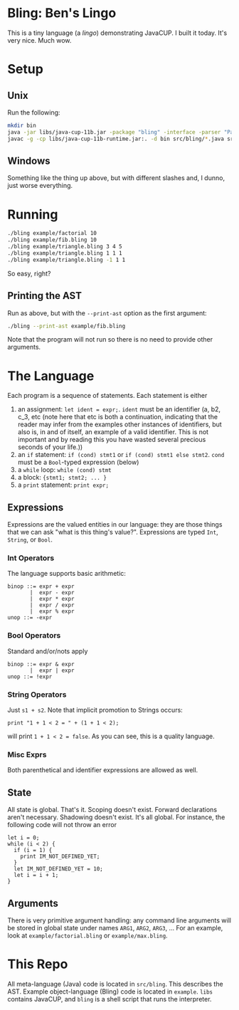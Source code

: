 # Bling: Ben's Lingo

This is a tiny language (a *lingo*) demonstrating JavaCUP. I built it today.
It's very nice. Much wow.

# Setup
## Unix

Run the following:
```bash
mkdir bin
java -jar libs/java-cup-11b.jar -package "bling" -interface -parser "Parser" -destdir src/bling -expect 1 "bling.cup"
javac -g -cp libs/java-cup-11b-runtime.jar:. -d bin src/bling/*.java src/bling/exception/*.java
```

## Windows
Something like the thing up above, but with different slashes and, I dunno, just
worse everything.

# Running

```bash
./bling example/factorial 10
./bling example/fib.bling 10
./bling example/triangle.bling 3 4 5
./bling example/triangle.bling 1 1 1
./bling example/triangle.bling -1 1 1
```

So easy, right?

## Printing the AST
Run as above, but with the `--print-ast` option as the first argument:

```bash
./bling --print-ast example/fib.bling
```

Note that the program will not run so there is no need to provide other
arguments.

# The Language
Each program is a sequence of statements. Each statement is either
1. an assignment: `let ident = expr;`. `ident` must be an identifier (a, b2,
   c_3, etc (note here that etc is both a continuation, indicating that the
   reader may infer from the examples other instances of identifiers, but also
   is, in and of itself, an example of a valid identifier. This is not
   important and by reading this you have wasted several precious seconds of
   your life.))
2. an `if` statement: `if (cond) stmt1` or `if (cond) stmt1 else stmt2`. `cond`
   must be a `Bool`-typed expression (below)
3. a `while` loop: `while (cond) stmt`
4. a block: `{stmt1; stmt2; ... }`
5. a `print` statement: `print expr;`

## Expressions
Expressions are the valued entities in our language: they are those things that
we can ask "what is this thing's value?". Expressions are typed `Int`, `String`,
or `Bool`.

### Int Operators

The language supports basic arithmetic:

```
binop ::= expr + expr
       |  expr - expr
       |  expr * expr
       |  expr / expr
       |  expr % expr
unop ::= -expr
```

### Bool Operators

Standard and/or/nots apply

```
binop ::= expr & expr
       |  expr | expr
unop ::= !expr
```

### String Operators
Just `s1 + s2`. Note that implicit promotion to Strings occurs:
```
print "1 + 1 < 2 = " + (1 + 1 < 2);
```
will print `1 + 1 < 2 = false`. As you can see, this is a quality language.


### Misc Exprs

Both parenthetical and identifier expressions are allowed as well.

## State
All state is global. That's it. Scoping doesn't exist. Forward declarations
aren't necessary. Shadowing doesn't exist. It's all global. For instance, the
following code will not throw an error
```
let i = 0;
while (i < 2) {
  if (i = 1) {
    print IM_NOT_DEFINED_YET;
  }
  let IM_NOT_DEFINED_YET = 10;
  let i = i + 1;
}
```

## Arguments
There is very primitive argument handling: any command line arguments will be
stored in global state under names `ARG1`, `ARG2`, `ARG3`, ... For an example,
look at `example/factorial.bling` or `example/max.bling`.

# This Repo
All meta-language (Java) code is located in `src/bling`. This describes the AST.
Example object-language (Bling) code is located in `example`. `libs` contains
JavaCUP, and `bling` is a shell script that runs the interpreter.

